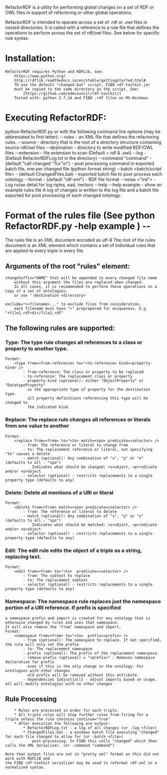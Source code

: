 RefactorRDF is a utility for performing global changes on a set of RDF or OWL files
in support of refactoring or other global operations.

RefactorRDF is intended to operate across a set of .rdf or .owl files in nested directories.
It is called with a reference to a rule file that defines the operations to perform across 
the set of rdf/owl files. See below for specific rule syntax.
	
# Installation:
	RefactorRDF requires Python and RDFLib, see: 
		https://www.python.org/
		http://rdflib.readthedocs.io/en/stable/gettingstarted.html#
		TO use the default "changed.bat" script, FIBO rdf-toolkit.jar
		must be copied to the same directory as the script. See:
			[https://github.com/edmcouncil/rdf-toolkit/]
		Tested with: python 2.7.14 and FIBO .rdf files on MS-Windows
		
# Executing RefactorRDF: 
python RefactorRDF.py <RulesFile> <Directory> 
or with the following command line options (may be abbreviated to first letter):
	--rules <RulesFile>	          - an XML file that defines the refactoring rules.
	--source <Directory>          - directory that is the root of a directory structure 
	                                containing source rdf/owl files
	--destination <Destination>   - directory to write modified RDF/OWL files
	--extension <file extension>  - file extension to scan (Default = rdf & .owl)
	--log <Log file>              - (Default RefactorRDFLog.txt in the <RulesFile> directory)
	--command "command"           - (default "call changed \"%s\"\\n") - post processing command 
	                                in exported batch file, one per changed file (python format string)
	--batch <batch/script file>   - (default ChangedFiles.bat) - exported batch file 
	                                to post-process each ontology
	--format <RDF-Syntax>         - (default "rdf-xml") - RDF file format
	--noise <"trd">               - Log noise detail for log <t>riples, <r>ead, <d>irectory
	--help 
	--help example 	              - show an example rules file
A log of changes is written to the log file and a batch file exported for post processing of each changed ontology.
	


# Format of the rules file (See python RefactorRDF.py -help example ) --

The rules file is an XML document encoded as utf-8
The root of the rules document is an XML element <rules>
which contains a set of individual rules that are applied to every triple in
every file.

## Arguments of the root "rules" element:
	changeSuffix="NAME" that will be appended to every changed file name
		without this argument the files are replaced when changed.
		In all cases, it is recommended to perform these operations on a copy of a set of ontologies.
		or use "-destination <directory>
	
	exclude="+<filename>..." to exclude files from consideration.
		each filename must have "+" preprepared for uniqueness. E.g. "+file1.rdf+dir/file2.rdf"

## The following rules are supported:

### Type: The type rule changes all references to a class or property to another type.
	Format:
		<type from=<from-reference> to="<to-reference> kind=<property-kind> />
			- from-reference: The class or property to be replaced
			- to-reference: The replacement class or property
			- property-kind (optional): either "ObjectProperty" or "DatatypeProperty"
			  as the appropriate type of property for the destination type.
			  all property definitions referencing this type will be changed to
			  the indicated kind.
			  
### Replace: The replace rule changes all references or literals from one value to another
	Format:
		<replace from=<from> to="<to> match=<spo> predicate=<selector> />
			- from: The reference or literal to change from
			- to: The replacement reference or literal, not specifying "to" causes a delete
			- match (optional): Any combination of "s", "p" or "o" (defaults to all - "spo")
				Indicates what should be changed: <s>ubject, <p>redicate and/or <o>object
			- selector (optional) - restricts replacements to a single property type (defaults to any)
			  
### Delete: Delete all mentions of a URI or literal
	Format:
		<delete from=<from> match=<spo> predicate=<selector> />
			- from: The reference or literal to delete
			- match (optional): Any combination of "s", "p" or "o" (defaults to all - "spo")
				Indicates what should be matched: <s>ubject, <p>redicate and/or <o>object
			- selector (optional) - restricts replacements to a single property type (defaults to any)
			
### Edit: The edit rule edits the object of a triple as a string, replacing text.
	Format:
		<edit from=<from> to="<to>  predicate=<selector> />
			- from: The subtext to replace
			- to: The replacement subtext
			- selector (optional) - restricts replacements to a single property type (defaults to any)
			
### Namespace: The namespace rule replaces just the namespace portion of a URI reference. If prefix is specified
	a namespace prefix and import is created for any ontology that is otherwise changed by rules and uses that namespace.
	It will also remove the "from" namespace and import.
	Format:
		<namespace from=<from> to="<to>  prefix=<prefix> />
			- from (optional): The namespace to replace. If not specified, the rule will only set the prefix
			- to: The replacement namespace
			- prefix (optional): The prefix of the replacement namespace.
			- remove-prefix (optional) = "<prefix>" : Removes namespace declaration for prefix 
			  even if this is the only change in the ontology. For ontologies with other changes
			  old prefix will be removed without this attribute.
			- dependencies {adjust|all} - adjust imports based on usage, all will modify ontologies with no other changes

## Rule Processing
		* Rules are processed in order for each triple.
		* All triple rules will stop further rules from firing for a triple unless the rule contains continue="true"
		* After execution the following are output:
			* RefactorRDFLog.txt - a log of all changes (or -log <file>)
			* ChangedFiles.bat - a windows batch file executing "changed" for each file changed to allow for (or -batch <file>)
				post-processing. In FIBO this calls "changed" which then calls the XML Serializer. (or -command "command")
				
	Note that output files are not in "pretty xml" format as this did not work with RDFLIB and 
	the FIBO rdf-toolkit serializer may be used to reformat rdf-xml in a normalized syntax.
